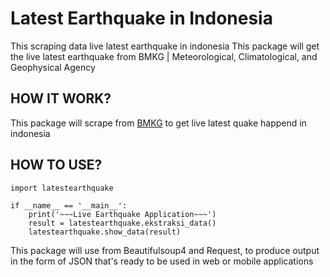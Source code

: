 # Latest Earthquake in Indonesia
This scraping data live latest earthquake in indonesia
This package will get the live latest earthquake from BMKG | Meteorological, Climatological, and Geophysical Agency

## HOW IT WORK?
This package will scrape from [BMKG](https://bmkg.go.id) to get live latest quake happend in indonesia

## HOW TO USE?
```
import latestearthquake

if __name__ == '__main__':
    print('~~~Live Earthquake Application~~~')
    result = latestearthquake.ekstraksi_data()
    latestearthquake.show_data(result)
```


This package will use from Beautifulsoup4 and Request, to produce output in the form of JSON that's ready to be used in web or mobile applications
